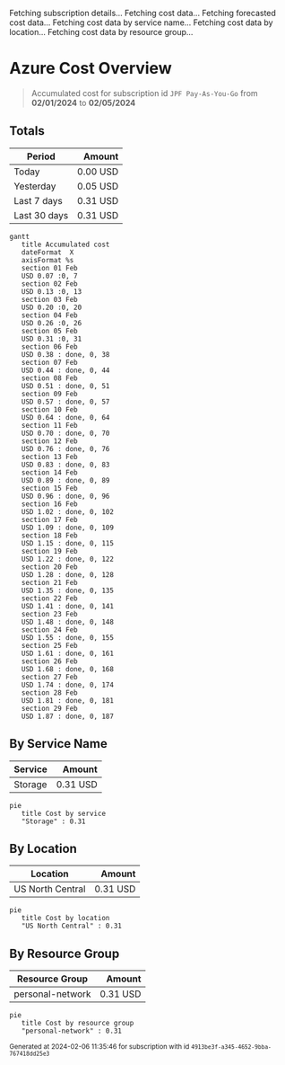 Fetching subscription details...
Fetching cost data...
Fetching forecasted cost data...
Fetching cost data by service name...
Fetching cost data by location...
Fetching cost data by resource group...
# Azure Cost Overview

> Accumulated cost for subscription id `JPF Pay-As-You-Go` from **02/01/2024** to **02/05/2024**

## Totals

|Period|Amount|
|---|---:|
|Today|0.00 USD|
|Yesterday|0.05 USD|
|Last 7 days|0.31 USD|
|Last 30 days|0.31 USD|

```mermaid
gantt
   title Accumulated cost
   dateFormat  X
   axisFormat %s
   section 01 Feb
   USD 0.07 :0, 7
   section 02 Feb
   USD 0.13 :0, 13
   section 03 Feb
   USD 0.20 :0, 20
   section 04 Feb
   USD 0.26 :0, 26
   section 05 Feb
   USD 0.31 :0, 31
   section 06 Feb
   USD 0.38 : done, 0, 38
   section 07 Feb
   USD 0.44 : done, 0, 44
   section 08 Feb
   USD 0.51 : done, 0, 51
   section 09 Feb
   USD 0.57 : done, 0, 57
   section 10 Feb
   USD 0.64 : done, 0, 64
   section 11 Feb
   USD 0.70 : done, 0, 70
   section 12 Feb
   USD 0.76 : done, 0, 76
   section 13 Feb
   USD 0.83 : done, 0, 83
   section 14 Feb
   USD 0.89 : done, 0, 89
   section 15 Feb
   USD 0.96 : done, 0, 96
   section 16 Feb
   USD 1.02 : done, 0, 102
   section 17 Feb
   USD 1.09 : done, 0, 109
   section 18 Feb
   USD 1.15 : done, 0, 115
   section 19 Feb
   USD 1.22 : done, 0, 122
   section 20 Feb
   USD 1.28 : done, 0, 128
   section 21 Feb
   USD 1.35 : done, 0, 135
   section 22 Feb
   USD 1.41 : done, 0, 141
   section 23 Feb
   USD 1.48 : done, 0, 148
   section 24 Feb
   USD 1.55 : done, 0, 155
   section 25 Feb
   USD 1.61 : done, 0, 161
   section 26 Feb
   USD 1.68 : done, 0, 168
   section 27 Feb
   USD 1.74 : done, 0, 174
   section 28 Feb
   USD 1.81 : done, 0, 181
   section 29 Feb
   USD 1.87 : done, 0, 187
```

## By Service Name

|Service|Amount|
|---|---:|
|Storage|0.31 USD|

```mermaid
pie
   title Cost by service
   "Storage" : 0.31
```

## By Location

|Location|Amount|
|---|---:|
|US North Central|0.31 USD|

```mermaid
pie
   title Cost by location
   "US North Central" : 0.31
```

## By Resource Group

|Resource Group|Amount|
|---|---:|
|personal-network|0.31 USD|

```mermaid
pie
   title Cost by resource group
   "personal-network" : 0.31
```

<sup>Generated at 2024-02-06 11:35:46 for subscription with id `4913be3f-a345-4652-9bba-767418dd25e3`</sup>
